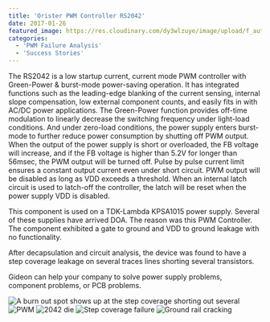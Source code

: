 ```yaml
---
title: 'Orister PWM Controller RS2042'
date: 2017-01-26
featured_image: https://res.cloudinary.com/dy3wlzuye/image/upload/f_auto,c_scale,w_250/v1/GideonLabs/failed-sight-1.jpg
categories:
  - 'PWM Failure Analysis'
  - 'Success Stories'
---
```


The RS2042 is a low startup current, current mode PWM controller with Green-Power & burst-mode power-saving operation. It has integrated functions such as the leading-edge blanking of the current sensing, internal slope compensation, low external component counts, and easily fits in with AC/DC power applications. The Green-Power function provides off-time modulation to linearly decrease the switching frequency under light-load conditions. And under zero-load conditions, the power supply enters burst-mode to further reduce power consumption by shutting off PWM output. When the output of the power supply is short or overloaded, the FB voltage will increase, and if the FB voltage is higher than 5.2V for longer than 56msec, the PWM output will be turned off. Pulse by pulse current limit ensures a constant output current even under short circuit. PWM output will be disabled as long as VDD exceeds a threshold. When an internal latch circuit is used to latch-off the controller, the latch will be reset when the power supply VDD is disabled.

This component is used on a TDK-Lambda KPSA1015 power supply. Several of these supplies have arrived DOA. The reason was this PWM Controller. The component exhibited a gate to ground and VDD to ground leakage with no functionality.

After decapsulation and circuit analysis, the device was found to have a step coverage leakage on several traces lines shorting several transistors.

Gideon can help your company to solve power supply problems, component problems, or PCB problems.

![A burn out spot shows up at the step coverage shorting out several](https://res.cloudinary.com/dy3wlzuye/image/upload/f_auto,c_scale,w_300/GideonLabs/failed-sight-1.jpg 'A burn out spot shows up at the step coverage shorting out several transistors.')
![PWM](https://res.cloudinary.com/dy3wlzuye/image/upload/f_auto,c_scale,w_300/GideonLabs/51898.jpg '8 leaded PWM Controller')
![2042 die](https://res.cloudinary.com/dy3wlzuye/image/upload/f_auto,c_scale,w_300/GideonLabs/51867.jpg '2042 die')
![Step coverage failure](https://res.cloudinary.com/dy3wlzuye/image/upload/f_auto,c_scale,w_300/GideonLabs/failed-sight-2.jpg 'DOA RS2042 failure on step coverage. ')
![Ground rail cracking](https://res.cloudinary.com/dy3wlzuye/image/upload/f_auto,c_scale,w_300/GideonLabs/grd-1.jpg 'Dicing process has cracked the ground trace.')
